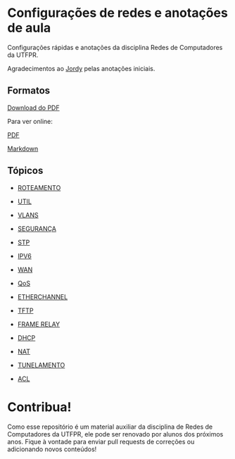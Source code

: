 # Configurações de redes e anotações de aula

Configurações rápidas e anotações da disciplina Redes de Computadores da UTFPR. 

Agradecimentos ao [Jordy](https://github.com/jordyantunes/) pelas anotações iniciais.

## Formatos

[Download do PDF](https://github.com/yudi-matsuzake/configuracoes-de-rede/raw/master/configuracoes-de-rede.pdf)

Para ver online:

[PDF](configuracoes-de-rede.pdf)

[Markdown](configuracoes-de-rede.md)

## Tópicos

* [ROTEAMENTO](roteamento.md)

* [UTIL](util.md)

* [VLANS](vlan.md)

* [SEGURANÇA](seguranca.md)

* [STP](stp.md)

* [IPV6](ipv6.md)

* [WAN](wan.md)

* [QoS](QoS.md)

* [ETHERCHANNEL](etherchannel.md)

* [TFTP](tftp.md)

* [FRAME RELAY](frame_relay.md)

* [DHCP](dhcp.md)

* [NAT](nat.md)

* [TUNELAMENTO](tunelamento.md)

* [ACL](acl.md)

# Contribua!

Como esse repositório é um material auxiliar da disciplina de Redes de Computadores da UTFPR, ele pode ser renovado por alunos dos próximos anos. Fique à vontade para enviar pull requests de correções ou adicionando novos conteúdos!
